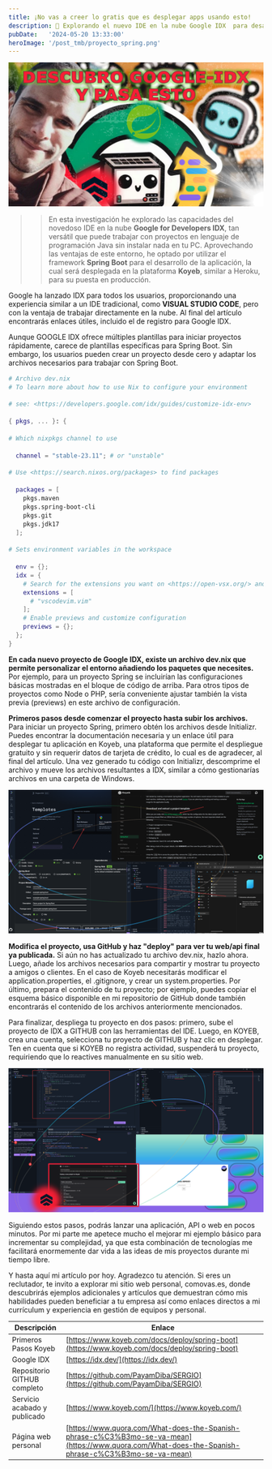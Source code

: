```yaml
---
title: ¡No vas a creer lo gratis que es desplegar apps usando esto!
description: 🚀 Explorando el nuevo IDE en la nube Google IDX  para desarrollar una aplicación con Spring Boot... 
pubDate:   '2024-05-20 13:33:00'
heroImage: '/post_tmb/proyecto_spring.png'
---
```


![](../../../public/post_img/20240520195221.png)

>> En esta investigación he explorado las capacidades del novedoso IDE en la nube **Google for Developers IDX**, tan versátil que puede trabajar con proyectos en lenguaje de programación Java sin instalar nada en tu PC. Aprovechando las ventajas de este entorno, he optado por utilizar el framework **Spring Boot** para el desarrollo de la aplicación, la cual será desplegada en la plataforma **Koyeb**, similar a Heroku, para su puesta en producción.

Google ha lanzado IDX para todos los usuarios, proporcionando una experiencia similar a un IDE tradicional, como **VISUAL STUDIO CODE**, pero con la ventaja de trabajar directamente en la nube. Al final del artículo encontrarás enlaces útiles, incluido el de registro para Google IDX.

Aunque GOOGLE IDX ofrece múltiples plantillas para iniciar proyectos rápidamente, carece de plantillas específicas para Spring Boot. Sin embargo, los usuarios pueden crear un proyecto desde cero y adaptar los archivos necesarios para trabajar con Spring Boot.

```NIX
# Archivo dev.nix
# To learn more about how to use Nix to configure your environment

# see: <https://developers.google.com/idx/guides/customize-idx-env>

{ pkgs, ... }: {

# Which nixpkgs channel to use

  channel = "stable-23.11"; # or "unstable"

# Use <https://search.nixos.org/packages> to find packages

  packages = [
    pkgs.maven
    pkgs.spring-boot-cli
    pkgs.git
    pkgs.jdk17
  ];

# Sets environment variables in the workspace

  env = {};
  idx = {
    # Search for the extensions you want on <https://open-vsx.org/> and use "publisher.id"
    extensions = [
      # "vscodevim.vim"
    ];
    # Enable previews and customize configuration
    previews = {};
  };
}
```

**En cada nuevo proyecto de Google IDX, existe un archivo dev.nix que permite personalizar el entorno añadiendo los paquetes que necesites.** Por ejemplo, para un proyecto Spring se incluirían las configuraciones básicas mostradas en el bloque de código de arriba. Para otros tipos de proyectos como Node o PHP, sería conveniente ajustar también la vista previa (previews) en este archivo de configuración.

**Primeros pasos desde comenzar el proyecto hasta subir los archivos.**
Para iniciar un proyecto Spring, primero obtén los archivos desde Initializr. Puedes encontrar la documentación necesaria y un enlace útil para desplegar tu aplicación en Koyeb, una plataforma que permite el despliegue gratuito y sin requerir datos de tarjeta de crédito, lo cual es de agradecer, al final del artículo. Una vez generado tu código con Initializr, descomprime el archivo y mueve los archivos resultantes a IDX, similar a cómo gestionarías archivos en una carpeta de Windows.

![](../../../public/post_img/20240520194951.png)


**Modifica el proyecto, usa GitHub y haz "deploy" para ver tu web/api final ya publicada.**
Si aún no has actualizado tu archivo dev.nix, hazlo ahora. Luego, añade los archivos necesarios para compartir y mostrar tu proyecto a amigos o clientes. En el caso de Koyeb necesitarás modificar el application.properties, el .gitignore, y crear un system.properties. Por último, prepara el contenido de tu proyecto; por ejemplo, puedes copiar el esquema básico disponible en mi repositorio de GitHub donde también encontrarás el contenido de los archivos anteriormente mencionados.

Para finalizar, despliega tu proyecto en dos pasos: primero, sube el proyecto de IDX a GITHUB con las herramientas del IDE. Luego, en KOYEB, crea una cuenta, selecciona tu proyecto de GITHUB y haz clic en desplegar. Ten en cuenta que si KOYEB no registra actividad, suspenderá tu proyecto, requiriendo que lo reactives manualmente en su sitio web.

![](../../../public/post_img/20240520195122.png)

Siguiendo estos pasos, podrás lanzar una aplicación, API o web en pocos minutos. Por mi parte me apetece mucho el mejorar mi ejemplo básico para incrementar su complejidad, ya que esta combinación de tecnologías me facilitará enormemente dar vida a las ideas de mis proyectos durante mi tiempo libre. 

Y hasta aquí mi artículo por hoy. Agradezco tu atención. Si eres un reclutador, te invito a explorar mi sitio web personal, comovas.es, donde descubrirás ejemplos adicionales y artículos que demuestran cómo mis habilidades pueden beneficiar a tu empresa así como enlaces directos a mi currículum y experiencia en gestión de equipos y personal.

| Descripción | Enlace |
|---|---|
| Primeros Pasos Koyeb | [https://www.koyeb.com/docs/deploy/spring-boot](https://www.koyeb.com/docs/deploy/spring-boot) |
| Google IDX | [https://idx.dev/](https://idx.dev/) |
| Repositorio GITHUB completo | [https://github.com/PayamDiba/SERGIO](https://github.com/PayamDiba/SERGIO) |
| Servicio acabado y publicado | [https://www.koyeb.com/](https://www.koyeb.com/) |
| Página web personal | [https://www.quora.com/What-does-the-Spanish-phrase-c%C3%B3mo-se-va-mean](https://www.quora.com/What-does-the-Spanish-phrase-c%C3%B3mo-se-va-mean) |

